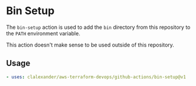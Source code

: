 # Bin Setup

The `bin-setup` action is used to add the `bin` directory from this repository to the `PATH` environment variable.

This action doesn't make sense to be used outside of this repository.

## Usage

```yaml
- uses: clalexander/aws-terraform-devops/github-actions/bin-setup@v1
```
